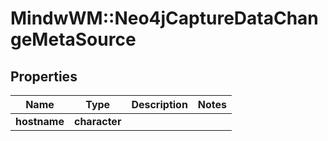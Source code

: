 # MindwWM::Neo4jCaptureDataChangeMetaSource


## Properties
Name | Type | Description | Notes
------------ | ------------- | ------------- | -------------
**hostname** | **character** |  | 


